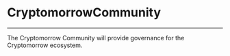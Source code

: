 # CryptomorrowCommunity
---
The Cryptomorrow Community will provide governance for the Cryptomorrow ecosystem.